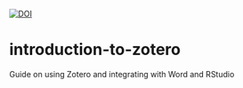 
[![DOI](https://zenodo.org/badge/781915340.svg)](https://doi.org/10.5281/zenodo.14243118)


# introduction-to-zotero

Guide on using Zotero and integrating with Word and RStudio
